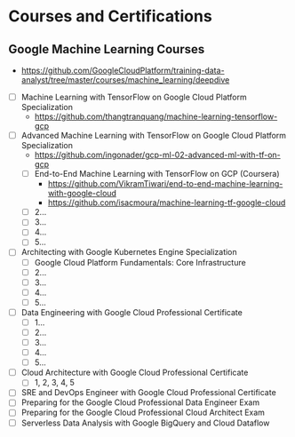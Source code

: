 # Courses and Certifications

## Google Machine Learning Courses
- https://github.com/GoogleCloudPlatform/training-data-analyst/tree/master/courses/machine_learning/deepdive
- [ ] Machine Learning with TensorFlow on Google Cloud Platform Specialization
  - https://github.com/thangtranquang/machine-learning-tensorflow-gcp
- [ ] Advanced Machine Learning with TensorFlow on Google Cloud Platform Specialization
  - https://github.com/ingonader/gcp-ml-02-advanced-ml-with-tf-on-gcp
  - [ ] End-to-End Machine Learning with TensorFlow on GCP (Coursera)
    - https://github.com/VikramTiwari/end-to-end-machine-learning-with-google-cloud
    - https://github.com/isacmoura/machine-learning-tf-google-cloud
  - [ ] 2...
  - [ ] 3...
  - [ ] 4...
  - [ ] 5...
- [ ] Architecting with Google Kubernetes Engine Specialization
  - [ ] Google Cloud Platform Fundamentals: Core Infrastructure
  - [ ] 2...
  - [ ] 3...
  - [ ] 4...
  - [ ] 5...
- [ ] Data Engineering with Google Cloud Professional Certificate
  - [ ] 1...
  - [ ] 2...
  - [ ] 3...
  - [ ] 4...
  - [ ] 5...
- [ ] Cloud Architecture with Google Cloud Professional Certificate
  - [ ] 1, 2, 3, 4, 5
- [ ] SRE and DevOps Engineer with Google Cloud Professional Certificate
- [ ] Preparing for the Google Cloud Professional Data Engineer Exam
- [ ] Preparing for the Google Cloud Professional Cloud Architect Exam
- [ ] Serverless Data Analysis with Google BigQuery and Cloud Dataflow
